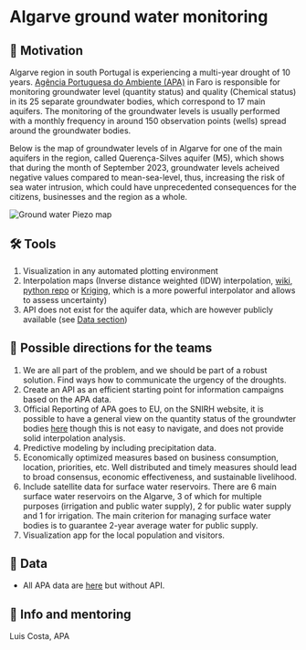 # Algarve ground water monitoring

## 🚀 Motivation
Algarve region in south Portugal is experiencing a multi-year drought of 10 years.  [Agência Portuguesa do Ambiente (APA)][1] in Faro is responsible for monitoring groundwater level (quantity status)  and quality (Chemical status) in its 25 separate groundwater bodies, which correspond to 17 main aquifers. The monitoring of the groundwater levels is usually performed with a monthly frequency in around 150 observation points (wells) spread around the groundwater bodies.

Below is the map of groundwater levels of in Algarve for one of the main aquifers in the region, called Querença-Silves aquifer (M5), which shows that during the month of September 2023, groundwater levels acheived negative values compared to mean-sea-level, thus, increasing the risk of sea water intrusion, which could have unprecedented consequences for the citizens, businesses and the region as a whole.

![Ground water Piezo map](https://github.com/Py-ualg/2024-code-blue/tree/main/challenges/Ground_water/Piezo_QS_092023.jpg?raw=true)

## 🛠️ Tools
1. Visualization in any automated plotting environment
2. Interpolation maps (Inverse distance weighted (IDW) interpolation, [wiki][2], [python repo][3] or [Kriging][5], which is a more powerful interpolator and allows to assess uncertainty)
3. API does not exist for the aquifer data, which are however publicly available (see [Data section](#-data))


## 🔦 Possible directions for the teams
1. We are all part of the problem, and we should be part of a robust solution. Find ways how to communicate the urgency of the droughts.
2. Create an API as an efficient starting point for information campaigns based on the APA data.
3.  Official Reporting of APA goes to EU, on the SNIRH website, it is possible to have a general view on the quantity status of the groundwter bodies [here][6] though this is not easy to navigate, and does not provide solid interpolation analysis.
4. Predictive modeling by including precipitation data.
5. Economically optimized measures based on business consumption, location, priorities, etc. Well distributed and timely measures should lead to broad consensus, economic effectiveness, and sustainable livelihood.
6. Include satellite data for surface water reservoirs. There are 6 main surface water reservoirs on the Algarve, 3 of which for multiple purposes (irrigation and public water supply), 2 for public water supply and 1 for irrigation. The main criterion for managing surface water bodies is to guarantee 2-year average water for public supply.
7. Visualization app for the local population and visitors.

## 💾 Data
 
* All APA data are [here][4] but without API.

## 💁 Info and mentoring
Luis Costa, APA

[1]: https://apambiente.pt/
[2]: https://en.wikipedia.org/wiki/Inverse_distance_weighting
[3]: https://github.com/paulbrodersen/inverse_distance_weighting
[4]: https://snirh.apambiente.pt/
[5]: https://github.com/GeoStat-Framework/PyKrige
[6]: https://snirh.apambiente.pt/index.php?idMain=1&idItem=1.4&idSubItem=BOL